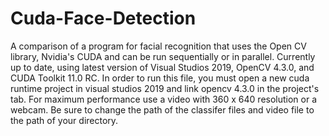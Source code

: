 # Cuda-Face-Detection
A comparison of a program for facial recognition that uses the Open CV library, Nvidia's CUDA and can be run sequentially or in parallel. Currently up to date, using latest version of Visual Studios 2019, OpenCV 4.3.0, and CUDA Toolkit 11.0 RC. 
In order to run this file, you must open a new cuda runtime project in visual studios 2019 and link opencv 4.3.0 in the project's tab. 
For maximum performance use a video with 360 x 640 resolution or a webcam.
Be sure to change the path of the classifer files and video file to the path of your directory.
